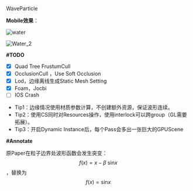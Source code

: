 WaveParticle

**Mobile效果**：

![water](assets/water.gif)

![Water_2](assets/Water_2.gif)



**#TODO**

- [x] Quad Tree FrustumCull
- [x] OcclusionCull ，Use Soft Occlusion
- [x] Lod，边缘离线生成Static Mesh Setting
- [x] Foam，Jocbi
- [ ] IOS Crash
- Tip1：边缘情况使用材质参数计算，不创建额外资源，保证波形连续。
- Tip2：使用CS同时对Resources操作，使用interlock可以跨group（GL需要拓展）。
- Tip3：开启Dynamic Instance后，每个Pass会多出一张巨大的GPUScene



**#Annotate**

原Paper在粒子边界处波形函数会发生突变：
$$f(x) = x - \beta \ \mathrm{sin}x $$，替换为$$f(x) = \mathrm{sin}x$$

